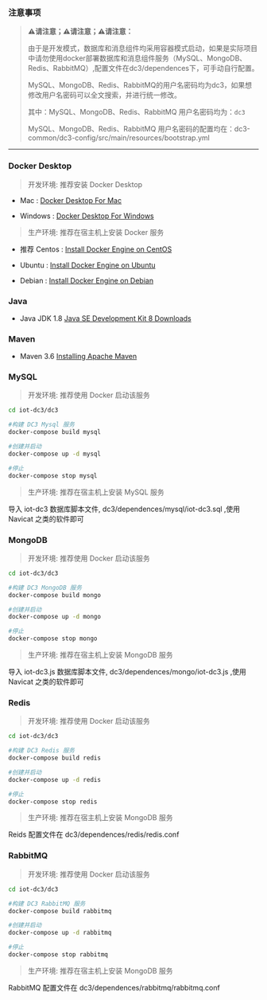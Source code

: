 ### 注意事项

> **⚠️请注意；⚠️请注意；⚠️请注意：**
>
> 由于是开发模式，数据库和消息组件均采用容器模式启动，如果是实际项目中请勿使用docker部署数据库和消息组件服务（MySQL、MongoDB、Redis、RabbitMQ）,配置文件在dc3/dependences下，可手动自行配置。
>
> MySQL、MongoDB、Redis、RabbitMQ的用户名密码均为dc3，如果想修改用户名密码可以全文搜索，并进行统一修改。
>
>
> 其中：MySQL、MongoDB、Redis、RabbitMQ 用户名密码均为：`dc3`
>
> MySQL、MongoDB、Redis、RabbitMQ 用户名密码的配置均在：dc3-common/dc3-config/src/main/resources/bootstrap.yml


---

### Docker Desktop

> 开发环境: 推荐安装 Docker Desktop

- Mac : [Docker Desktop For Mac](https://download.docker.com/mac/edge/Docker.dmg)

- Windows : [Docker Desktop For Windows](https://download.docker.com/win/edge/Docker%20Desktop%20Installer.exe)

> 生产环境: 推荐在宿主机上安装 Docker 服务

- 推荐 Centos : [Install Docker Engine on CentOS](https://docs.docker.com/engine/install/centos/)

- Ubuntu : [Install Docker Engine on Ubuntu](https://docs.docker.com/engine/install/ubuntu/)

- Debian : [Install Docker Engine on Debian](https://docs.docker.com/engine/install/debian/)


### Java

- Java JDK 1.8 [Java SE Development Kit 8 Downloads](https://www.oracle.com/java/technologies/javase/javase-jdk8-downloads.html)


### Maven

- Maven 3.6 [Installing Apache Maven](http://maven.apache.org/install.html)


### MySQL

> 开发环境: 推荐使用 Docker 启动该服务

```bash
cd iot-dc3/dc3

#构建 DC3 Mysql 服务
docker-compose build mysql

#创建并启动
docker-compose up -d mysql

#停止
docker-compose stop mysql
```

> 生产环境: 推荐在宿主机上安装 MySQL 服务

导入 iot-dc3 数据库脚本文件, dc3/dependences/mysql/iot-dc3.sql ,使用 Navicat 之类的软件即可



### MongoDB

> 开发环境: 推荐使用 Docker 启动该服务

```bash
cd iot-dc3/dc3

#构建 DC3 MongoDB 服务
docker-compose build mongo

#创建并启动
docker-compose up -d mongo

#停止
docker-compose stop mongo
```

> 生产环境: 推荐在宿主机上安装 MongoDB 服务

导入 iot-dc3.js 数据库脚本文件, dc3/dependences/mongo/iot-dc3.js ,使用 Navicat 之类的软件即可



### Redis

> 开发环境: 推荐使用 Docker 启动该服务

```bash
cd iot-dc3/dc3

#构建 DC3 Redis 服务
docker-compose build redis

#创建并启动
docker-compose up -d redis

#停止
docker-compose stop redis
```

> 生产环境: 推荐在宿主机上安装 MongoDB 服务

Reids 配置文件在 dc3/dependences/redis/redis.conf



### RabbitMQ

> 开发环境: 推荐使用 Docker 启动该服务

```bash
cd iot-dc3/dc3

#构建 DC3 RabbitMQ 服务
docker-compose build rabbitmq

#创建并启动
docker-compose up -d rabbitmq

#停止
docker-compose stop rabbitmq
```

> 生产环境: 推荐在宿主机上安装 MongoDB 服务

RabbitMQ 配置文件在 dc3/dependences/rabbitmq/rabbitmq.conf